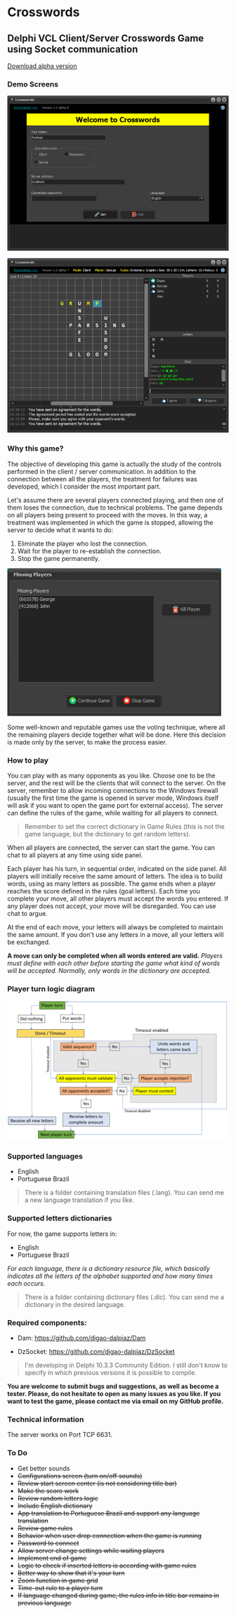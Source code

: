 # Crosswords

## Delphi VCL Client/Server Crosswords Game using Socket communication

[Download alpha version](https://github.com/digao-dalpiaz/Crosswords/releases)

### Demo Screens

![Welcome screen](Images/demo_welcome.png)

![Playing screen](Images/demo_playing.png)

### Why this game?

The objective of developing this game is actually the study of the controls performed in the client / server communication.
In addition to the connection between all the players, the treatment for failures was developed, which I consider the most important part.

Let's assume there are several players connected playing, and then one of them loses the connection, due to technical problems.
The game depends on all players being present to proceed with the moves. In this way, a treatment was implemented in which the game is stopped, allowing the server to decide what it wants to do:

1. Eliminate the player who lost the connection.
2. Wait for the player to re-establish the connection.
3. Stop the game permanently.

![Missing players screen](Images/demo_drop.png)

Some well-known and reputable games use the voting technique, where all the remaining players decide together what will be done. Here this decision is made only by the server, to make the process easier.

### How to play

You can play with as many opponents as you like.
Choose one to be the server, and the rest will be the clients that will connect to the server.
On the server, remember to allow incoming connections to the Windows firewall (usually the first time the game is opened in server mode, Windows itself will ask if you want to open the game port for external access).
The server can define the rules of the game, while waiting for all players to connect.

> Remember to set the correct dictionary in Game Rules (this is not the game language, but the dictionary to get random letters).

When all players are connected, the server can start the game.
You can chat to all players at any time using side panel.

Each player has his turn, in sequential order, indicated on the side panel.
All players will initially receive the same amount of letters.
The idea is to build words, using as many letters as possible.
The game ends when a player reaches the score defined in the rules (goal letters).
Each time you complete your move, all other players must accept the words you entered. If any player does not accept, your move will be disregarded. You can use chat to argue.

At the end of each move, your letters will always be completed to maintain the same amount. If you don't use any letters in a move, all your letters will be exchanged.

**A move can only be completed when all words entered are valid.**
*Players must define with each other before starting the game what kind of words will be accepted. Normally, only words in the dictionary are accepted.*

### Player turn logic diagram

![Player turn diagram](Images/diagram.png)

### Supported languages

- English
- Portuguese Brazil

> There is a folder containing translation files (.lang). You can send me a new language translation if you like.

### Supported letters dictionaries

For now, the game supports letters in:
- English
- Portuguese Brazil

*For each language, there is a dictionary resource file, which basically indicates all the letters of the alphabet supported and how many times each occurs.*

> There is a folder containing dictionary files (.dic). You can send me a dictionary in the desired language.

### Required components:

- Dam: https://github.com/digao-dalpiaz/Dam

- DzSocket: https://github.com/digao-dalpiaz/DzSocket

> I'm developing in Delphi 10.3.3 Community Edition. I still don't know to specify in which previous versions it is possible to compile.

**You are welcome to submit bugs and suggestions, as well as become a tester. Please, do not hesitate to open as many issues as you like. If you want to test the game, please contact me via email on my GitHub profile.**

### Technical information

The server works on Port TCP 6631.

### To Do

- Get better sounds
- ~~Configurations screen (turn on/off sounds)~~
- ~~Review start screen center (is not considering title bar)~~
- ~~Make the score work~~
- ~~Review random letters logic~~
- ~~Include English dictionary~~
- ~~App translation to Portuguese Brazil and support any language translation~~
- ~~Review game rules~~
- ~~Behavior when user drop connection when the game is running~~
- ~~Password to connect~~
- ~~Allow server change settings while waiting players~~
- ~~Implement end of game~~
- ~~Logic to check if inserted letters is according with game rules~~
- ~~Better way to show that it's your turn~~
- ~~Zoom function in game grid~~
- ~~Time-out rule to a player turn~~
- ~~If language changed during game, the rules info in title bar remains in previous language~~
